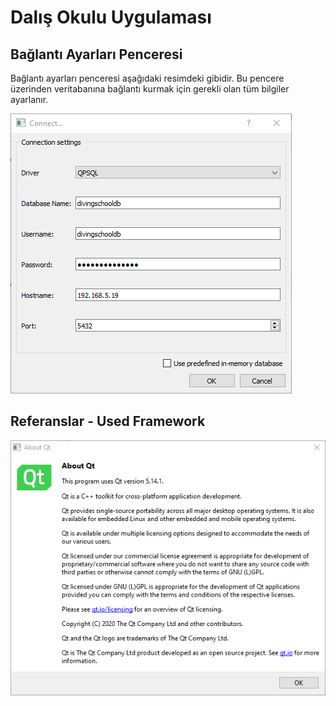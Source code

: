 # Dalış Okulu Uygulaması


## Bağlantı Ayarları Penceresi
Bağlantı ayarları penceresi aşağıdaki resimdeki gibidir. Bu pencere üzerinden veritabanına bağlantı kurmak için gerekli olan tüm bilgiler ayarlanır.  

![](images/ConnectionWindow.png)

## Referanslar - Used Framework

![](images/AboutWindow.png)